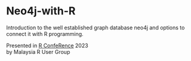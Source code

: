 # Neo4j-with-R
Introduction to the well established graph database neo4j and options to connect it with R programming.  

Presented in [R ConfeRence](https://www.r-conference.com/) 2023  
by Malaysia R User Group
